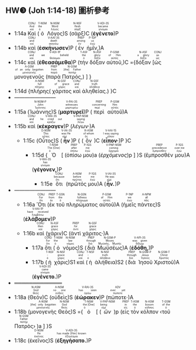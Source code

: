 ## HW❸ (Joh 1:14-18) 圖析參考

- 1:14a <RUBY><ruby><ruby>Καὶ<rt>καί</rt></ruby><rt>And</rt></ruby><rt>CONJ</rt></RUBY> (<RUBY><ruby><ruby>ὁ<rt>ὁ</rt></ruby><rt>the</rt></ruby><rt>T-NSM</rt></RUBY> <RUBY><ruby><ruby>Λόγος<rt>λόγος</rt></ruby><rt>Word</rt></ruby><rt>N-NSM</rt></RUBY>)S (<RUBY><ruby><ruby>σὰρξ<rt>σάρξ</rt></ruby><rt>flesh</rt></ruby><rt>N-NSF</rt></RUBY>)C (<RUBY><ruby><ruby><strong><strong>ἐγένετο</strong></strong><rt>γίνομαι</rt></ruby><rt>became</rt></ruby><rt>V-ADI-3S</rt></RUBY>)P
- 1:14b <RUBY><ruby><ruby>καὶ<rt>καί</rt></ruby><rt>and</rt></ruby><rt>CONJ</rt></RUBY> (<RUBY><ruby><ruby><strong><strong>ἐσκήνωσεν</strong></strong><rt>σκηνόω</rt></ruby><rt>dwelt</rt></ruby><rt>V-AAI-3S</rt></RUBY>)P (<RUBY><ruby><ruby>ἐν<rt>ἐν</rt></ruby><rt>among</rt></ruby><rt>PREP</rt></RUBY> <RUBY><ruby><ruby>ἡμῖν,<rt>ἐγώ</rt></ruby><rt>us</rt></ruby><rt>P-1DP</rt></RUBY>)A
- 1:14c <RUBY><ruby><ruby>καὶ<rt>καί</rt></ruby><rt>and</rt></ruby><rt>CONJ</rt></RUBY> (<RUBY><ruby><ruby><strong><strong>ἐθεασάμεθα</strong></strong><rt>θεάομαι</rt></ruby><rt>we beheld</rt></ruby><rt>V-ADI-1P</rt></RUBY>)P (<RUBY><ruby><ruby>τὴν<rt>ὁ</rt></ruby><rt>the</rt></ruby><rt>T-ASF</rt></RUBY> <RUBY><ruby><ruby>δόξαν<rt>δόξα</rt></ruby><rt>glory</rt></ruby><rt>N-ASF</rt></RUBY> <RUBY><ruby><ruby>αὐτοῦ,<rt>αὐτός</rt></ruby><rt>of Him</rt></ruby><rt>P-GSM</rt></RUBY>)C ={<RUBY><ruby><ruby>δόξαν<rt>δόξα</rt></ruby><rt>a glory</rt></ruby><rt>N-ASF</rt></RUBY> [<RUBY><ruby><ruby>ὡς<rt>ὡς</rt></ruby><rt>as</rt></ruby><rt>CONJ</rt></RUBY> <RUBY><ruby><ruby>μονογενοῦς<rt>μονογενής</rt></ruby><rt>of an only begotten</rt></ruby><rt>A-GSM</rt></RUBY> (<RUBY><ruby><ruby>παρὰ<rt>παρά</rt></ruby><rt>from</rt></ruby><rt>PREP</rt></RUBY> <RUBY><ruby><ruby>Πατρός,<rt>πατήρ</rt></ruby><rt>[the] Father</rt></ruby><rt>N-GSM</rt></RUBY>) ] }
- 1:14d {<RUBY><ruby><ruby>πλήρης<rt>πλήρης</rt></ruby><rt>full</rt></ruby><rt>A-NSM</rt></RUBY>( <RUBY><ruby><ruby>χάριτος<rt>χάρις</rt></ruby><rt>of grace</rt></ruby><rt>N-GSF</rt></RUBY> <RUBY><ruby><ruby>καὶ<rt>καί</rt></ruby><rt>and</rt></ruby><rt>CONJ</rt></RUBY> <RUBY><ruby><ruby>ἀληθείας.<rt>ἀλήθεια</rt></ruby><rt>truth</rt></ruby><rt>N-GSF</rt></RUBY>) }C
- ————————
- 1:15a (<RUBY><ruby><ruby>Ἰωάννης<rt>Ἰωάννης</rt></ruby><rt>John</rt></ruby><rt>N-NSM-P</rt></RUBY>)S (<RUBY><ruby><ruby><strong><strong>μαρτυρεῖ</strong></strong><rt>μαρτυρέω</rt></ruby><rt>witnesses</rt></ruby><rt>V-PAI-3S</rt></RUBY>)P (<RUBY><ruby><ruby>περὶ<rt>περί</rt></ruby><rt>concerning</rt></ruby><rt>PREP</rt></RUBY> <RUBY><ruby><ruby>αὐτοῦ<rt>αὐτός</rt></ruby><rt>Him</rt></ruby><rt>P-GSM</rt></RUBY>)A
- 1:15b <RUBY><ruby><ruby>καὶ<rt>καί</rt></ruby><rt>and</rt></ruby><rt>CONJ</rt></RUBY> (<RUBY><ruby><ruby><strong><strong>κέκραγεν</strong></strong><rt>κράζω</rt></ruby><rt>he cried out</rt></ruby><rt>V-RAI-3S</rt></RUBY>)P (<RUBY><ruby><ruby><em><em>λέγων·</em></em><rt>λέγω</rt></ruby><rt>saying</rt></ruby><rt>V-PAP-NSM</rt></RUBY>)A 
	- 1:15c (<RUBY><ruby><ruby>Οὗτος<rt>οὗτος</rt></ruby><rt>This</rt></ruby><rt>D-NSM</rt></RUBY>)S (<RUBY><ruby><ruby><strong><strong>ἦν</strong></strong><rt>εἰμί</rt></ruby><rt>was He</rt></ruby><rt>V-IAI-3S</rt></RUBY>)P { (<RUBY><ruby><ruby>ὃν<rt>ὅς</rt></ruby><rt>of whom</rt></ruby><rt>R-ASM</rt></RUBY>)C (<RUBY><ruby><ruby><strong><strong>εἶπον·</strong></strong><rt>εἶπον</rt></ruby><rt>I was saying</rt></ruby><rt>V-AAI-1S</rt></RUBY>)P }C
		- 1:15d {<RUBY><ruby><ruby>Ὁ<rt>ὁ</rt></ruby><rt>The [One]</rt></ruby><rt>T-NSM</rt></RUBY> [ (<RUBY><ruby><ruby>ὀπίσω<rt>ὀπίσω</rt></ruby><rt>after</rt></ruby><rt>PREP</rt></RUBY> <RUBY><ruby><ruby>μου<rt>ἐγώ</rt></ruby><rt>me</rt></ruby><rt>P-1GS</rt></RUBY>)a (<RUBY><ruby><ruby><em><em>ἐρχόμενος</em></em><rt>ἔρχομαι</rt></ruby><rt>coming</rt></ruby><rt>V-PNP-NSM</rt></RUBY>)p ] }S (<RUBY><ruby><ruby>ἔμπροσθέν<rt>ἔμπροσθεν</rt></ruby><rt>precedence</rt></ruby><rt>PREP</rt></RUBY> <RUBY><ruby><ruby>μου<rt>ἐγώ</rt></ruby><rt>over me</rt></ruby><rt>P-1GS</rt></RUBY>)A (<RUBY><ruby><ruby><strong><strong>γέγονεν,</strong></strong><rt>γίνομαι</rt></ruby><rt>has</rt></ruby><rt>V-RAI-3S</rt></RUBY>)P
			- 1:15e <RUBY><ruby><ruby>ὅτι<rt>ὅτι</rt></ruby><rt>because</rt></ruby><rt>CONJ</rt></RUBY> (<RUBY><ruby><ruby>πρῶτός<rt>πρῶτος</rt></ruby><rt>before</rt></ruby><rt>A-NSM</rt></RUBY> <RUBY><ruby><ruby>μου<rt>ἐγώ</rt></ruby><rt>me</rt></ruby><rt>P-1GS</rt></RUBY>)A (<RUBY><ruby><ruby><strong><strong>ἦν.</strong></strong><rt>εἰμί</rt></ruby><rt>He was</rt></ruby><rt>V-IAI-3S</rt></RUBY>)P 
- ————————
	- 1:16a <RUBY><ruby><ruby>Ὅτι<rt>ὅτι</rt></ruby><rt>For</rt></ruby><rt>CONJ</rt></RUBY> (<RUBY><ruby><ruby>ἐκ<rt>ἐκ</rt></ruby><rt>from</rt></ruby><rt>PREP</rt></RUBY> <RUBY><ruby><ruby>τοῦ<rt>ὁ</rt></ruby><rt>the</rt></ruby><rt>T-GSN</rt></RUBY> <RUBY><ruby><ruby>πληρώματος<rt>πλήρωμα</rt></ruby><rt>fullness</rt></ruby><rt>N-GSN</rt></RUBY> <RUBY><ruby><ruby>αὐτοῦ<rt>αὐτός</rt></ruby><rt>of Him</rt></ruby><rt>P-GSM</rt></RUBY>)A (<RUBY><ruby><ruby>ἡμεῖς<rt>ἐγώ</rt></ruby><rt>we</rt></ruby><rt>P-1NP</rt></RUBY> <RUBY><ruby><ruby>πάντες<rt>πᾶς</rt></ruby><rt>all</rt></ruby><rt>A-NPM</rt></RUBY>)S (<RUBY><ruby><ruby><strong><strong>ἐλάβομεν</strong></strong><rt>λαμβάνω</rt></ruby><rt>have received</rt></ruby><rt>V-AAI-1P</rt></RUBY>)P
	- 1:16b <RUBY><ruby><ruby>καὶ<rt>καί</rt></ruby><rt>then</rt></ruby><rt>CONJ</rt></RUBY> (<RUBY><ruby><ruby>χάριν<rt>χάρις</rt></ruby><rt>grace</rt></ruby><rt>N-ASF</rt></RUBY>)C (<RUBY><ruby><ruby>ἀντὶ<rt>ἀντί</rt></ruby><rt>for</rt></ruby><rt>PREP</rt></RUBY> <RUBY><ruby><ruby>χάριτος·<rt>χάρις</rt></ruby><rt>grace</rt></ruby><rt>N-GSF</rt></RUBY>)A 
		- 1:17a <RUBY><ruby><ruby>ὅτι<rt>ὅτι</rt></ruby><rt>For</rt></ruby><rt>CONJ</rt></RUBY> (<RUBY><ruby><ruby>ὁ<rt>ὁ</rt></ruby><rt>the</rt></ruby><rt>T-NSM</rt></RUBY> <RUBY><ruby><ruby>νόμος<rt>νόμος</rt></ruby><rt>law</rt></ruby><rt>N-NSM</rt></RUBY>)S (<RUBY><ruby><ruby>διὰ<rt>διά</rt></ruby><rt>through</rt></ruby><rt>PREP</rt></RUBY> <RUBY><ruby><ruby>Μωϋσέως<rt>Μωϋσῆς, Μωσῆς</rt></ruby><rt>Moses</rt></ruby><rt>N-GSM-P</rt></RUBY>)A (<RUBY><ruby><ruby><strong><strong>ἐδόθη,</strong></strong><rt>δίδωμι</rt></ruby><rt>was given</rt></ruby><rt>V-API-3S</rt></RUBY>)P 
		- 1:17b (<RUBY><ruby><ruby>ἡ<rt>ὁ</rt></ruby><rt>-</rt></ruby><rt>T-NSF</rt></RUBY> <RUBY><ruby><ruby>χάρις<rt>χάρις</rt></ruby><rt>grace</rt></ruby><rt>N-NSF</rt></RUBY>)S1 <RUBY><ruby><ruby>καὶ<rt>καί</rt></ruby><rt>and</rt></ruby><rt>CONJ</rt></RUBY> (<RUBY><ruby><ruby>ἡ<rt>ὁ</rt></ruby><rt>-</rt></ruby><rt>T-NSF</rt></RUBY> <RUBY><ruby><ruby>ἀλήθεια<rt>ἀλήθεια</rt></ruby><rt>truth</rt></ruby><rt>N-NSF</rt></RUBY>)S2 (<RUBY><ruby><ruby>διὰ<rt>διά</rt></ruby><rt>through</rt></ruby><rt>PREP</rt></RUBY> <RUBY><ruby><ruby>Ἰησοῦ<rt>Ἰησοῦς</rt></ruby><rt>Jesus</rt></ruby><rt>N-GSM-P</rt></RUBY> <RUBY><ruby><ruby>Χριστοῦ<rt>Χριστός</rt></ruby><rt>Christ</rt></ruby><rt>N-GSM-T</rt></RUBY>)A (<RUBY><ruby><ruby><strong><strong>ἐγένετο.</strong></strong><rt>γίνομαι</rt></ruby><rt>came</rt></ruby><rt>V-ADI-3S</rt></RUBY>)P
- ═════════════
- 1:18a (<RUBY><ruby><ruby>Θεὸν<rt>θεός</rt></ruby><rt>God</rt></ruby><rt>N-ASM</rt></RUBY>)C (<RUBY><ruby><ruby>οὐδεὶς<rt>οὐδείς</rt></ruby><rt>no one</rt></ruby><rt>A-NSM</rt></RUBY>)S (<RUBY><ruby><ruby><strong><strong>ἑώρακεν</strong></strong><rt>ὁράω</rt></ruby><rt>has seen</rt></ruby><rt>V-RAI-3S</rt></RUBY>)P (<RUBY><ruby><ruby>πώποτε·<rt>πώποτε</rt></ruby><rt>ever yet</rt></ruby><rt>ADV</rt></RUBY>)A 
- 1:18b (<RUBY><ruby><ruby>μονογενὴς<rt>μονογενής</rt></ruby><rt>[the] only begotten</rt></ruby><rt>A-NSM</rt></RUBY> <RUBY><ruby><ruby>Θεὸς<rt>θεός</rt></ruby><rt>God</rt></ruby><rt>N-NSM</rt></RUBY>)S ={<RUBY><ruby><ruby>ὁ<rt>ὁ</rt></ruby><rt>the [One]</rt></ruby><rt>T-NSM</rt></RUBY> [ (<RUBY><ruby><ruby><em><em>ὢν</em></em><rt>εἰμί</rt></ruby><rt>being</rt></ruby><rt>V-PAP-NSM</rt></RUBY>)p (<RUBY><ruby><ruby>εἰς<rt>εἰς</rt></ruby><rt>in</rt></ruby><rt>PREP</rt></RUBY> <RUBY><ruby><ruby>τὸν<rt>ὁ</rt></ruby><rt>the</rt></ruby><rt>T-ASM</rt></RUBY> <RUBY><ruby><ruby>κόλπον<rt>κόλπος</rt></ruby><rt>bosom</rt></ruby><rt>N-ASM</rt></RUBY> ‹<RUBY><ruby><ruby>τοῦ<rt>ὁ</rt></ruby><rt>of the</rt></ruby><rt>T-GSM</rt></RUBY> <RUBY><ruby><ruby>Πατρὸς<rt>πατήρ</rt></ruby><rt>Father</rt></ruby><rt>N-GSM</rt></RUBY>› )a ] }S
- 1:18c (<RUBY><ruby><ruby>ἐκεῖνος<rt>ἐκεῖνος</rt></ruby><rt>He</rt></ruby><rt>D-NSM</rt></RUBY>)S (<RUBY><ruby><ruby><strong>ἐξηγήσατο.</strong><rt>ἐξηγέομαι</rt></ruby><rt>has made [Him] known</rt></ruby><rt>V-ADI-3S</rt></RUBY>)P
